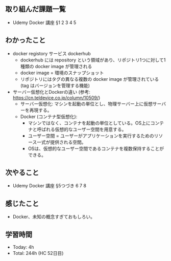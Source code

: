 ## 取り組んだ課題一覧
- Udemy Docker 講座 §1 2 3 4 5
## わかったこと
- docker registory サービス dockerhub
  - dockerhub には repository という領域があり、リポジトリ1つに対して1種類の docker image が管理される
  - docker image = 環境のスナップショット
  - リポジトリにはタグの異なる複数の docker image が管理されている (tag はバージョンを管理する機能)
- サーバー仮想化とDockerの違い (参考: https://cn.teldevice.co.jp/column/10509/)
  - サーバー仮想化: マシンを起動の単位とし、物理サーバー上に仮想サーバーを再現する。
  - Docker (コンテナ型仮想化):
    - マシンではなく、コンテナを起動の単位としている。OS上にコンテナと呼ばれる仮想的なユーザー空間を用意する。
    - ユーザー空間 = ユーザーがアプリケーションを実行するためのリソース一式が提供される空間。
    - OSは、仮想的なユーザー空間であるコンテナを複数保持することができる。
## 次やること
- Udemy Docker 講座 §5つづき 6 7 8
## 感じたこと
- Docker、未知の概念すぎておもしろい。
## 学習時間
- Today: 4h
- Total: 244h (HC 52日目)
